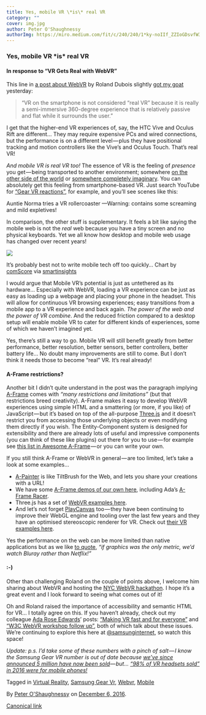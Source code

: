```yaml
---
title: Yes, mobile VR \*is\* real VR
category: ""
cover: img.jpg
author: Peter O'Shaughnessy
authorImg: https://miro.medium.com/fit/c/240/240/1*ky-noIIf_ZZIoGDsvfW3AA.jpeg
---
```


### Yes, mobile VR \*is\* real VR

#### In response to “VR Gets Real with WebVR”

This line in [a post about WebVR](https://medium.com/@rolanddubois/vr-gets-real-174fdafcad4f) by Roland Dubois slightly [got my goat](http://www.dictionary.com/browse/get-someone-s-goat) yesterday:

> “VR on the smartphone is not considered “real VR” because it is really a semi-immersive 360-degree experience that is relatively passive and flat while it surrounds the user.”

I get that the higher-end VR experiences of, say, the HTC Vive and Oculus Rift are different… They may require expensive PCs and wired connections, but the performance is on a different level — plus they have positional tracking and motion controllers like the Vive’s and Oculus Touch. That’s real VR!

_And mobile VR is real VR too!_ The essence of VR is the feeling of _presence_ you get — being transported to another environment; somewhere [on the other side of the world](https://vr.google.com/earth/) or [somewhere completely imaginary](https://www.chromeexperiments.com/experiment/inspirit). You can absolutely get this feeling from smartphone-based VR. Just search YouTube for [“Gear VR reactions”](https://www.youtube.com/results?search_query=gear+vr+reactions), for example, and you’ll see scenes like this:

Auntie Norma tries a VR rollercoaster —Warning: contains some screaming and mild expletives!

In comparison, the other stuff is supplementary. It feels a bit like saying the mobile web is not the _real_ web because you have a tiny screen and no physical keyboards. Yet we all know how desktop and mobile web usage has changed over recent years!

![](https://cdn-images-1.medium.com/max/800/1*cO4NJq_BYjmpFXazvcXrow.png)

It’s probably best not to write mobile tech off too quickly… Chart by [comScore](http://www.comscore.com/) via [smartinsights](http://www.smartinsights.com/mobile-marketing/mobile-marketing-analytics/mobile-marketing-statistics/)

I would argue that Mobile VR’s potential is just as untethered as its hardware… Especially with WebVR, loading a VR experience can be just as easy as loading up a webpage and placing your phone in the headset. This will allow for continuous VR browsing experiences; easy transitions from a mobile app to a VR experience and back again. _The power of the web and the power of VR combine_. And the reduced friction compared to a desktop setup will enable mobile VR to cater for different kinds of experiences, some of which we haven’t imagined yet.

Yes, there’s still a way to go. Mobile VR will still benefit greatly from better performance, better resolution, better sensors, better controllers, better battery life… No doubt many improvements are still to come. But I don’t think it needs those to become “real” VR. It’s real already!

#### A-Frame restrictions?

Another bit I didn’t quite understand in the post was the paragraph implying [A-Frame](https://aframe.io/) comes with _“many restrictions and limitations”_ (but that restrictions breed creativity). A-Frame makes it easy to develop WebVR experiences using simple HTML and a smattering (or more, if you like) of JavaScript — but it’s based on top of the all-purpose [Three.js](https://threejs.org/) and it doesn’t restrict you from accessing those underlying objects or even modifying them directly if you wish. The Entity-Component system is designed for extensibility and there are already lots of useful and impressive components (you can think of these like plugins) out there for you to use — for example see [this list in Awesome A-Frame](https://github.com/aframevr/awesome-aframe#components) — or you can write your own.

If you still think A-Frame or WebVR in general — are too limited, let’s take a look at some examples…

*   [A-Painter](https://aframe.io/examples/showcase/a-painter/) is like TiltBrush for the Web, and lets you share your creations with a URL!
*   We have some [A-Frame demos of our own here](https://github.com/SamsungInternet/a-frame-demos), including Ada’s [A-Frame Racer](https://samsunginternet.github.io/a-frame-demos/racer/).
*   Three.js has a set of [WebVR examples here](https://threejs.org/examples/?q=webvr).
*   And let’s not forget [PlayCanvas](https://playcanvas.com/) too — they have been continuing to improve their WebGL engine and tooling over the last few years and they have an optimised stereoscopic renderer for VR. Check out [their VR examples here](https://playcanvas.com/industries/vr).

Yes the performance on the web can be more limited than native applications but as we like [to quote](https://twitter.com/Lady_Ada_King/status/788793557901578240), _“if graphics was the only metric, we’d watch Bluray rather than Netflix!”_

#### :-)

Other than challenging Roland on the couple of points above, I welcome him sharing about WebVR and hosting the [NYC WebVR hackathon](https://www.meetup.com/WebVR-New-York/events/235015098/). I hope it’s a great event and I look forward to seeing what comes out of it!

Oh and Roland raised the importance of accessibility and semantic HTML for VR… I totally agree on this. If you haven’t already, check out my colleague [Ada Rose Edwards](https://medium.com/u/c2890cdd7a64)’ posts: [“Making VR fast and for everyone”](https://medium.com/samsung-internet-dev/making-vr-fast-and-for-everyone-what-we-can-learn-from-the-web-da4111a572b6) and [“W3C WebVR workshop follow up”](https://medium.com/samsung-internet-dev/w3c-webvr-workshop-follow-up-bcfe6558ccba), both of which talk about these issues. We’re continuing to explore this here at [@samsunginternet](https://twitter.com/samsunginternet), so watch this space!

_Update: p.s. I’d take some of these numbers with a pinch of salt — I know the Samsung Gear VR number is out of date because_ [_we’ve since announced 5 million have now been sold_](https://uploadvr.com/samsung-gear-vr-5-million/)_— but…_ [_“98% of VR headsets sold” in 2016 were for mobile phones!_](http://www.hypergridbusiness.com/2016/11/report-98-of-vr-headsets-sold-this-year-are-for-mobile-phones/)

Tagged in [Virtual Reality](https://medium.com/tag/virtual-reality), [Samsung Gear Vr](https://medium.com/tag/samsung-gear-vr), [Webvr](https://medium.com/tag/webvr), [Mobile](https://medium.com/tag/mobile)

By [Peter O'Shaughnessy](https://medium.com/@poshaughnessy) on [December 6, 2016](https://medium.com/p/6e28055764a).

[Canonical link](https://medium.com/@poshaughnessy/yes-mobile-vr-is-real-vr-6e28055764a)
